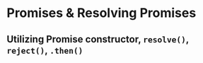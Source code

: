 # Promises & Resolving Promises
## Utilizing Promise constructor, `resolve()`, `reject()`, `.then()`